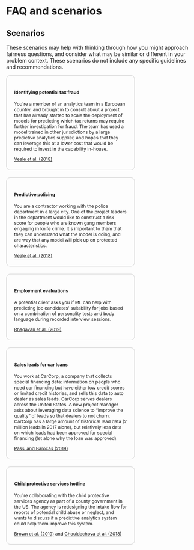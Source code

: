 # FAQ and scenarios

## Scenarios
These scenarios may help with thinking through how you might approach fairness questions, and consider what may be similar or different in your problem context.  These scenarios do not include any specific guidelines and recommendations.


<div class="Scenario">
  <h4>Identifying potential tax fraud</h4>
  <p>You're a member of an analytics team in a European country, and brought in to consult about a project that has already started to scale the deployment of models for predicting which tax returns may require further investigation for fraud.  The team has used a model trained in other jurisdictions by a large predictive analytics supplier, and hopes that they can leverage this at a lower cost that would be required to invest in the capability in-house.
  </p>
  <a href="https://arxiv.org/pdf/1802.01029.pdf">Veale et al. (2018)</a>
</div>

<div class="Scenario">
  <h4>Predictive policing</h4>
  <p>You are a contractor working with the police department in a large city.  One of the project leaders in the department would like to construct a risk score for people who are known gang members engaging in knife crime.  It's important to them that they can understand what the model is doing, and are way that any model will pick up on protected characteristics.
  </p>
  <a href="https://arxiv.org/pdf/1802.01029.pdf">Veale et al. (2018)</a>
</div>

<div class="Scenario">
  <h4>Employment evaluations</h4>
  <p>A potential client asks you if ML can help with predicting job candidates' suitability for jobs based on a combination of personality tests and body language during recorded interview sessions.</p>
  <a href="https://arxiv.org/pdf/1906.09208.pdf">Rhagavan et al. (2019)</a>
</div>

<div class="Scenario">
  <h4>Sales leads for car loans</h4>
  <p>You work at CarCorp, a company that collects special financing data: information on people who need car financing but have either low credit scores or limited credit histories, and sells this data to auto dealer as sales leads.  CarCorp  serves dealers across the United States.  A new project manager asks about leveraging data science to “improve the quality” of leads so that dealers to not churn.  CarCorp has a large amount of historical lead data (2 million leads in 2017 alone), but relatively less data on which leads had been approved for special financing (let alone why the loan was approved).
  </p>
  <a href="https://arxiv.org/ftp/arxiv/papers/1901/1901.02547.pdf">Passi and Barocas (2019)</a>
</div>
<div class="Scenario">
  <h4>Child protective services hotline</h4>
  <p>You're collaborating with the child protective services agency as part of a county government in the US.  The agency is redesigning the intake flow for reports of potential child abuse or neglect, and wants to discuss if a predictive analytics system could help them improve this system.
  </p>
  <a href="https://www.andrew.cmu.edu/user/achoulde/files/accountability_final_balanced.pdf">Brown et al. (2019)</a> and <a href="http://proceedings.mlr.press/v81/chouldechova18a/chouldechova18a.pdf">Chouldechova et al. (2018)</a>
</div>
<style>
    .Scenario {
      margin-bottom: 20px;
      font-size: 12px;
      padding: 20px;
      border: 1px solid #ccc;
      border-radius: 10px;
      width: 300px;
      display: inline-block;
    }

    /* see https://www.w3schools.com/howto/howto_css_flip_card.asp */
     /* The flip card container - set the width and height to whatever you want. We have added the border property to demonstrate that the flip itself goes out of the box on hover (remove perspective if you don't want the 3D effect */
    .flip-card {
      background-color: transparent;
      width: 300px;
      height: 200px;
    }

    /* This container is needed to position the front and back side */
    .flip-card-inner {
      position: relative;
      width: 100%;
      height: 100%;
      text-align: left;
      transition: transform 400ms;
      transform-style: preserve-3d;
    }

    /* Do an horizontal flip when you move the mouse over the flip box container */
    .flip-card:hover .flip-card-inner {
      transform: rotateY(180deg);
    }

    /* Position the front and back side */
    .flip-card-front, .flip-card-back {
      cursor: default;
      border: 1px solid #ccc;
      border-radius: 10px;
      overflow-y: scroll;
      position: absolute;
      width: 100%;
      height: 100%;
      -webkit-backface-visibility: hidden; /* Safari */
      backface-visibility: hidden;
    }

    /* Style the front side (fallback if image is missing) */
    .flip-card-front {
      background-color: white;
      color: black;
      padding: 20px;
    }

    /* Style the back side */
    .flip-card-back {
      padding: 20px;
      background-color: #f8f8f8;
      color: #333;
      transform: rotateY(180deg);
    } 
  </style>
